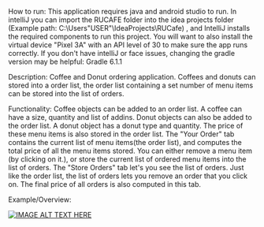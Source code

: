 How to run: This application requires java and android studio to run. 
In intelliJ you can import the RUCAFE folder into the idea projects folder
(Example path: C:\Users\"USER"\IdeaProjects\RUCafe) , and IntelliJ installs
the required components to run this project. You will want to also install
the virtual device "Pixel 3A" with an API level of 30 to make sure the app
runs correctly. If you don't have intelliJ or face issues, changing the gradle 
version may be helpful: Gradle 6.1.1 

Description:
Coffee and Donut ordering application. Coffees and donuts can stored into a order list, 
the order list containing a set number of menu items can be stored into the list of orders. 

Functionality:
Coffee objects can be added to an order list. A coffee can have a size, quantity and list of addins.
Donut objects can also be added to the order list. A donut object has a donut type and quantity.
The price of these menu items is also stored in the order list. The "Your Order" tab contains
the current list of menu items(the order list), and computes the total price of all the menu items stored. 
You can either remove a menu item (by clicking on it.), or store the current list of ordered menu items 
into the list of orders. The "Store Orders" tab let's you see the list of orders. Just like the order list,
the list of orders lets you remove an order that you click on. The final price of all orders is also 
computed in this tab.

Example/Overview:


[![IMAGE ALT TEXT HERE](https://img.youtube.com/vi/t65obG5m7MQ/0.jpg)](https://www.youtube.com/watch?v=t65obG5m7MQ)
